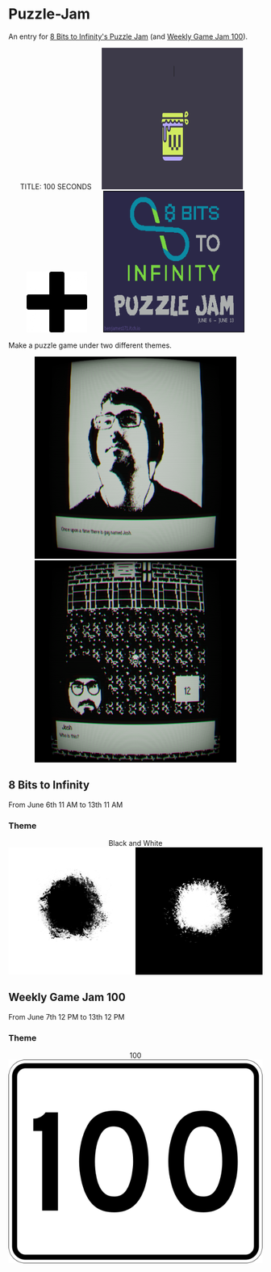 # Puzzle-Jam
An entry for [8 Bits to Infinity's Puzzle Jam](https://itch.io/jam/puzzlejam) (and [Weekly Game Jam 100](https://itch.io/jam/weekly-game-jam-100)).

<p align="center">
TITLE: 100 SECONDS
<img width="280" height="280" hspace="16" src="WeeklyGameJam.gif"><img width="120" height="120" hspace="16" src="plus-sign.jpeg"><img width="280" height="280" hspace="16" src="PuzzleJam.gif">
</p>

Make a puzzle game under two different themes.

<p align="center">
<img width="400" height="400"src="/screenshots/screenshot_4.png">
<img width="400" height="400"src="/screenshots/screenshot_6.png">
</p>

## 8 Bits to Infinity

From June 6th 11 AM to 13th 11 AM

### Theme

<p align="center">
Black and White

<img src="BlackAndWhite.png">
</p>

## Weekly Game Jam 100

From June 7th 12 PM to 13th 12 PM

### Theme

<p align = "center">
100
<br>
<img src="100.png"> 
</p>
